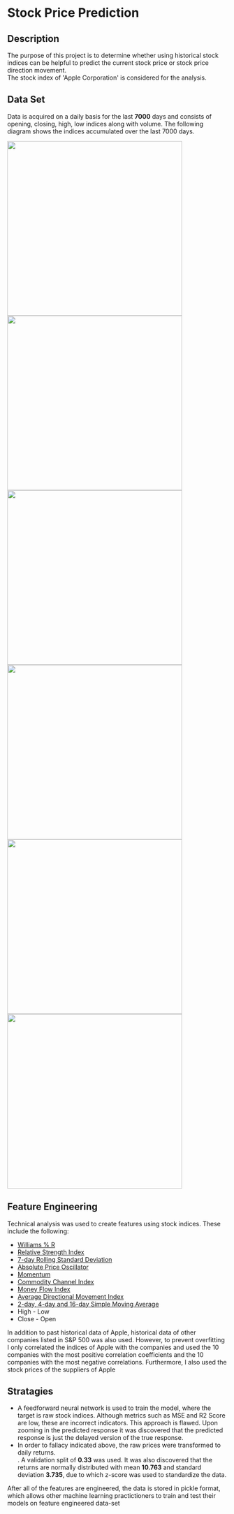 # Stock Price Prediction

## Description
The purpose of this project is to determine whether using historical stock indices can be helpful to predict the current stock price or stock price direction movement. <br>
The stock index of 'Apple Corporation' is considered for the analysis. <br>

## Data Set
Data is acquired on a daily basis for the last **7000** days and consists of opening, closing, high, low indices along with volume. The following diagram shows the indices accumulated over the last 7000 days. <br>

<div>     
         <img src="https://github.com/aa18514/machine_learning/blob/master/stock_price_prediction/images/opening_index.png", width="400" height="400" />     
         <img src="https://github.com/aa18514/machine_learning/blob/master/stock_price_prediction/images/closing_index.png", width="400" height="400" /> 
         <img src="https://github.com/aa18514/machine_learning/blob/master/stock_price_prediction/images/high_index.png", width="400" height="400" />
         <img src="https://github.com/aa18514/machine_learning/blob/master/stock_price_prediction/images/low_index.png", width="400" height="400" />
         <img src="https://github.com/aa18514/machine_learning/blob/master/stock_price_prediction/images/volume.png", width="400" height="400" />
         <img src="https://github.com/aa18514/machine_learning/blob/master/stock_price_prediction/images/market_capitalization.png", width="400" height="400" />
</div>

## Feature Engineering
Technical analysis was used to create features using stock indices. These include the following:
* [Williams % R](https://www.investopedia.com/terms/w/williamsr.asp)
* [Relative Strength Index](https://www.fidelity.com/learning-center/trading-investing/technical-analysis/technical-indicator-guide/RSI)
* [7-day Rolling Standard Deviation](http://jonisalonen.com/2014/efficient-and-accurate-rolling-standard-deviation/)
* [Absolute Price Oscillator](https://www.fidelity.com/learning-center/trading-investing/technical-analysis/technical-indicator-guide/apo)
* [Momentum](https://en.wikipedia.org/wiki/Momentum_(finance))
* [Commodity Channel Index](https://en.wikipedia.org/wiki/Commodity_channel_index)
* [Money Flow Index](http://stockcharts.com/school/doku.php?id=chart_school:technical_indicators:money_flow_index_mfi)
* [Average Directional Movement Index](https://en.wikipedia.org/wiki/Average_directional_movement_index)
* [2-day, 4-day and 16-day Simple Moving Average](https://www.investopedia.com/terms/s/sma.asp)
* High - Low
* Close - Open

In addition to past historical data of Apple, historical data of other companies listed in S&P 500 was also used. However, to prevent overfitting I only correlated the indices of Apple with the companies and used the 10 companies with the most positive correlation coefficients and the 10 companies with the most negative correlations. Furthermore, I also used the stock prices of the suppliers of Apple <br>

## Stratagies
* A feedforward neural network is used to train the model, where the target is raw stock indices. Although metrics such as MSE and R2 Score are low, these are incorrect indicators. This approach is flawed. Upon zooming in the predicted response it was discovered that the predicted response is just the delayed version of the true response.
* In order to fallacy indicated above, the raw prices were transformed to daily returns. <br>. A validation split of **0.33** was used. It was also discovered that the returns are normally distributed with mean **10.763** and standard deviation **3.735**, due to which z-score was used to standardize the data. <br>

After all of the features are engineered, the data is stored in pickle format, which allows other machine learning practictioners to train and test their models on feature engineered data-set <br>
